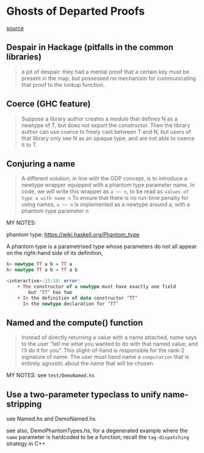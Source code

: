# Ghosts of Departed Proofs

[source](./gdp.pdf)

## Despair in Hackage (pitfalls in the common libraries)

> a pit of despair: they had a mental proof that a certain key
> must be present in the map, but possessed no mechanism for
> communicating that proof to the lookup function.

## Coerce (GHC feature)

> Suppose a library author creates a module that defines N as a
> newtype of T, but does not export the constructor. Then the library
> author can use coerce to freely cast between T and N, but users
> of that library only see N as an opaque type, and are not able
> to coerce it to T.

## Conjuring a name

> A different solution, in line with the GDP concept, is to introduce
> a newtype wrapper equipped with a phantom type parameter name.
> In code, we will write this wrapper as `a ~~ n`, to be read as
> `values of type a with name n`
> To ensure that there is no run-time penalty for using names, `a ~~ n`
> is implemented as a newtype around a, with a phantom type parameter n

MY NOTES:

phantom type: <https://wiki.haskell.org/Phantom_type>

A phantom type is a parametrised type whose parameters do not all appear on the right-hand side of its definition,

```haskell
λ> newtype TT a b = TT a
λ> newtype TT a b = TT a b

<interactive>:13:18: error:
    • The constructor of a newtype must have exactly one field
        but ‘TT’ has two
    • In the definition of data constructor ‘TT’
      In the newtype declaration for ‘TT’
```

## Named and the compute() function

> Instead of directly returning a value with a name attached, name
> says to the user “tell me what you wanted to do with that
> named value, and I’ll do it for you”. This slight-of-hand is
> responsible for the rank-2 signature of name. The user must
> hand name a `computation` that is entirely agnostic about the
> name that will be chosen

MY NOTES: see `test/DemoNamed.hs`

## Use a two-parameter typeclass to unify name-stripping

see Named.hs and DemoNamed.hs

see also, DemoPhantomTypes.hs, for a degenerated example where the
`name` parameter is hardcoded to be a function; recall the `tag-dispatching`
strategy in C++

